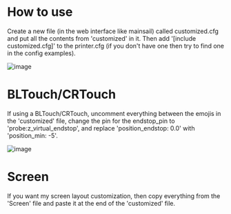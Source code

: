 # How to use
Create a new file (in the web interface like mainsail) called customized.cfg and put all the contents from 'customized' in it. Then add '[include customized.cfg]' to the printer.cfg (if you don't have one then try to find one in the config examples).

![image](https://github.com/Pigensworth/Ender-3-or-3-pro-Klipper-printer.cfg/assets/136399546/49a9e94d-1046-4306-ae53-e3960f0ec464)


# BLTouch/CRTouch
If using a BLTouch/CRTouch, uncomment everything between the emojis in the 'customized' file, change the pin for the endstop_pin to 'probe:z_virtual_endstop', and replace 'position_endstop: 0.0' with 'position_min: -5'.

![image](https://github.com/Pigensworth/Ender-3-or-3-pro-Klipper-printer.cfg/assets/136399546/16c26fe0-550d-4519-a990-4565728e6357)

# Screen
If you want my screen layout customization, then copy everything from the 'Screen' file and paste it at the end of the 'customized' file.
